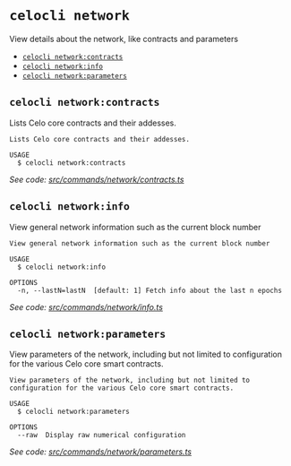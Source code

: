 # `celocli network`

View details about the network, like contracts and parameters

- [`celocli network:contracts`](#celocli-networkcontracts)
- [`celocli network:info`](#celocli-networkinfo)
- [`celocli network:parameters`](#celocli-networkparameters)

## `celocli network:contracts`

Lists Celo core contracts and their addesses.

```
Lists Celo core contracts and their addesses.

USAGE
  $ celocli network:contracts
```

_See code: [src/commands/network/contracts.ts](https://github.com/celo-org/celo-monorepo/tree/master/packages/cli/src/commands/network/contracts.ts)_

## `celocli network:info`

View general network information such as the current block number

```
View general network information such as the current block number

USAGE
  $ celocli network:info

OPTIONS
  -n, --lastN=lastN  [default: 1] Fetch info about the last n epochs
```

_See code: [src/commands/network/info.ts](https://github.com/celo-org/celo-monorepo/tree/master/packages/cli/src/commands/network/info.ts)_

## `celocli network:parameters`

View parameters of the network, including but not limited to configuration for the various Celo core smart contracts.

```
View parameters of the network, including but not limited to configuration for the various Celo core smart contracts.

USAGE
  $ celocli network:parameters

OPTIONS
  --raw  Display raw numerical configuration
```

_See code: [src/commands/network/parameters.ts](https://github.com/celo-org/celo-monorepo/tree/master/packages/cli/src/commands/network/parameters.ts)_
